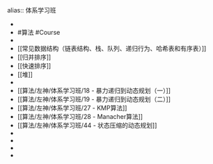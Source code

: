 alias:: 体系学习班

-
- #算法 #Course
-
- [[常见数据结构（链表结构、栈、队列、递归行为、哈希表和有序表）]]
- [[归并排序]]
- [[快速排序]]
- [[堆]]
-
- [[算法/左神/体系学习班/18 - 暴力递归到动态规划（一）]]
- [[算法/左神/体系学习班/19 - 暴力递归到动态规划（二）]]
- [[算法/左神/体系学习班/27 - KMP算法]]
- [[算法/左神/体系学习班/28 - Manacher算法]]
- [[算法/左神/体系学习班/44 - 状态压缩的动态规划]]
-
-
-
-